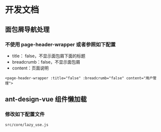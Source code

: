 # 开发文档

## 面包屑导航处理
### 不使用 page-header-wrapper 或者参照如下配置
- title： false，不显示面包屑下面的标题
- breadcrumb：false，不显示面包屑
- content：页面说明
```
<page-header-wrapper :title="false" :breadcrumb="false" content="用户管理">
```

## ant-design-vue 组件懒加载
### 修改如下配置文件
```
src/core/lazy_use.js
```